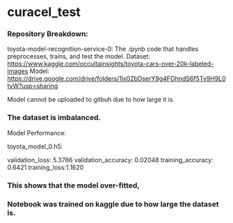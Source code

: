 # curacel_test


### Repository Breakdown:
toyota-model-recognition-service-0: The .ipynb code that handles preprocesses, trains, and test the model.
Dataset:  https://www.kaggle.com/occultainsights/toyota-cars-over-20k-labeled-images
Model: https://drive.google.com/drive/folders/1lx0ZbDserY9g4FOhndS6f5Tv9H9L0tvW?usp=sharing


Model cannot be uploaded to gitbuh due to how large it is.


### The dataset is imbalanced.


Model Performance:

toyota_model_0.h5:

validation_loss: 5.3786
validation_accuracy: 0.02048
training_accuracy: 0.6421
training_loss:1.1620

### This shows that the model over-fitted,


### Notebook was trained on kaggle due to how large the dataset is.



